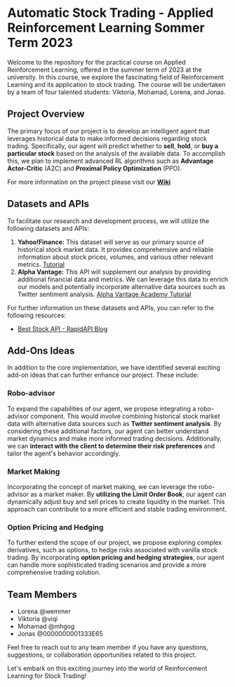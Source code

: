# Automatic Stock Trading - Applied Reinforcement Learning Sommer Term 2023

Welcome to the repository for the practical course on Applied Reinforcement Learning, offered in the summer term of 2023 at the university. In this course, we explore the fascinating field of Reinforcement Learning and its application to stock trading. The course will be undertaken by a team of four talented students: Viktoria, Mohamad, Lorena, and Jonas.

## Project Overview

The primary focus of our project is to develop an intelligent agent that leverages historical data to make informed decisions regarding stock trading. Specifically, our agent will predict whether to **sell**, **hold**, or **buy a particular stock** based on the analysis of the available data. To accomplish this, we plan to implement advanced RL algorithms such as **Advantage Actor-Critic** (A2C) and **Proximal Policy Optimization** (PPO).

For more information on the project please visit our [**Wiki**](https://gitlab.lrz.de/team-1-ARL/automatic-stock-trading-applied-reinforcement-learning-sommer-term-2023/-/wikis/home)

## Datasets and APIs 

To facilitate our research and development process, we will utilize the following datasets and APIs:

1. **Yahoo!Finance:** This dataset will serve as our primary source of historical stock market data. It provides comprehensive and reliable information about stock prices, volumes, and various other relevant metrics. [Tutorial](https://algotrading101.com/learn/yahoo-finance-api-guide/)
2. **Alpha Vantage:** This API will supplement our analysis by providing additional financial data and metrics. We can leverage this data to enrich our models and potentially incorporate alternative data sources such as Twitter sentiment analysis. [Alpha Vantage Academy Tutorial](https://www.alphavantage.co/academy/)

For further information on these datasets and APIs, you can refer to the following resources:
- [Best Stock API - RapidAPI Blog](https://rapidapi.com/blog/best-stock-api/)

## Add-Ons Ideas

In addition to the core implementation, we have identified several exciting add-on ideas that can further enhance our project. These include:

### Robo-advisor

To expand the capabilities of our agent, we propose integrating a robo-advisor component. This would involve combining historical stock market data with alternative data sources such as **Twitter sentiment analysis**. By considering these additional factors, our agent can better understand market dynamics and make more informed trading decisions. Additionally, we can **interact with the client to determine their risk preferences** and tailor the agent's behavior accordingly.

### Market Making

Incorporating the concept of market making, we can leverage the robo-advisor as a market maker. By **utilizing the Limit Order Book**, our agent can dynamically adjust buy and sell prices to create liquidity in the market. This approach can contribute to a more efficient and stable trading environment.

### Option Pricing and Hedging

To further extend the scope of our project, we propose exploring complex derivatives, such as options, to hedge risks associated with vanilla stock trading. By incorporating **option pricing and hedging strategies**, our agent can handle more sophisticated trading scenarios and provide a more comprehensive trading solution.

## Team Members

- Lorena @wemmer
- Viktoria @viqi
- Mohamad @mhgog
- Jonas @0000000001333E65

Feel free to reach out to any team member if you have any questions, suggestions, or collaboration opportunities related to this project.

Let's embark on this exciting journey into the world of Reinforcement Learning for Stock Trading!
